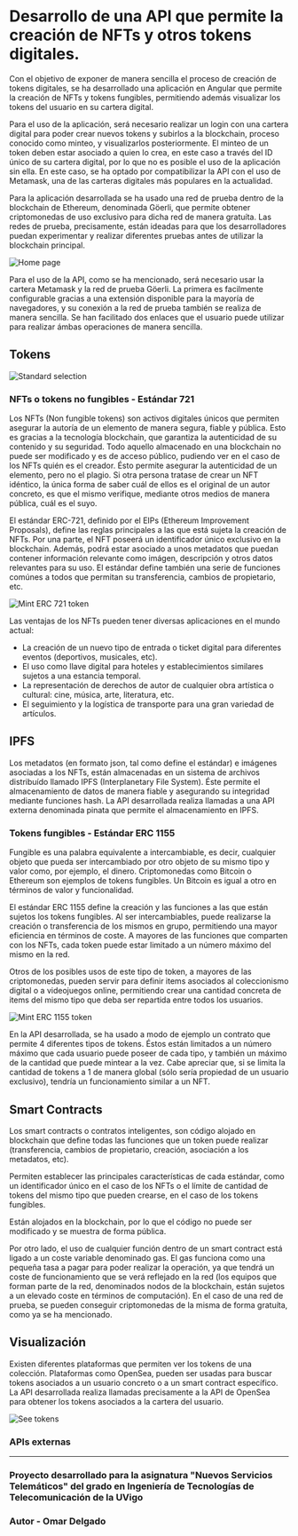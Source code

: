 # Desarrollo de una API que permite la creación de NFTs y otros tokens digitales.

Con el objetivo de exponer de manera sencilla el proceso de creación de tokens digitales, se ha desarrollado una aplicación en Angular que permite la creación de NFTs y tokens fungibles, permitiendo además visualizar los tokens del usuario en su cartera digital.

Para el uso de la aplicación, será necesario realizar un login con una cartera digital para poder crear nuevos tokens y subirlos a la blockchain, proceso conocido como minteo, y visualizarlos posteriormente. El minteo de un token deben estar asociado a quien lo crea, en este caso a través del ID único de su cartera digital, por lo que no es posible el uso de la aplicación sin ella. En este caso, se ha optado por compatibilizar la API con el uso de Metamask, una de las carteras digitales más populares en la actualidad.

Para la aplicación desarrollada se ha usado una red de prueba dentro de la blockchain de Ethereum, denominada Göerli, que permite obtener criptomonedas de uso exclusivo para dicha red de manera gratuíta. Las redes de prueba, precisamente, están ideadas para que los desarrolladores puedan experimentar y realizar diferentes pruebas antes de utilizar la blockchain principal.

![Home page](https://github.com/omardl/Minting-NFTs-API--NST-GETT-UVigo--/assets/105445540/7f151c9a-ffc4-4b53-b464-540b6f4343fe)

Para el uso de la API, como se ha mencionado, será necesario usar la cartera Metamask y la red de prueba Göerli. La primera es facilmente configurable gracias a una extensión disponible para la mayoría de navegadores, y su conexión a la red de prueba también se realiza de manera sencilla. Se han facilitado dos enlaces que el usuario puede utilizar para realizar ámbas operaciones de manera sencilla.


## Tokens

![Standard selection](https://github.com/omardl/Minting-NFTs-API--NST-GETT-UVigo--/assets/105445540/50c44992-d3f1-4d8c-9633-5da846f6c880)

### NFTs o tokens no fungibles -  Estándar 721

Los NFTs (Non fungible tokens) son activos digitales únicos que permiten asegurar la autoría de un elemento de manera segura, fiable y pública. Esto es gracias a la tecnología blockchain, que garantiza la autenticidad de su contenido y su seguridad. Todo aquello almacenado en una blockchain no puede ser modificado y es de acceso público, pudiendo ver en el caso de los NFTs quién es el creador. Ésto permite asegurar la autenticidad de un elemento, pero no el plagio. Si otra persona tratase de crear un NFT idéntico, la única forma de saber cuál de ellos es el original de un autor concreto, es que el mismo verifique, mediante otros medios de manera pública, cuál es el suyo.

El estándar ERC-721, definido por el EIPs (Ethereum Improvement Proposals), define las reglas principales a las que está sujeta la creación de NFTs. Por una parte, el NFT poseerá un identificador único exclusivo en la blockchain. Además, podrá estar asociado a unos metadatos que puedan contener información relevante como imágen, descripción y otros datos relevantes para su uso. El estándar define también una serie de funciones comúnes a todos que permitan su transferencia, cambios de propietario, etc.

![Mint ERC 721 token](https://github.com/omardl/Minting-NFTs-API--NST-GETT-UVigo--/assets/105445540/f7c5735b-1f7c-4c51-a62e-ad11faa66a87)

Las ventajas de los NFTs pueden tener diversas aplicaciones en el mundo actual:
- La creación de un nuevo tipo de entrada o ticket digital para diferentes eventos (deportivos, musicales, etc).
- El uso como llave digital para hoteles y establecimientos similares sujetos a una estancia temporal.
- La representación de derechos de autor de cualquier obra artística o cultural: cine, música, arte, literatura, etc.
- El seguimiento y la logística de transporte para una gran variedad de artículos.

## IPFS

Los metadatos (en formato json, tal como define el estándar) e imágenes asociadas a los NFTs, están almacenadas en un sistema de archivos distribuído llamado IPFS (Interplanetary File System). Éste permite el almacenamiento de datos de manera fiable y asegurando su integridad mediante funciones hash. La API desarrollada realiza llamadas a una API externa denominada pinata que permite el almacenamiento en IPFS.



### Tokens fungibles - Estándar ERC 1155

Fungible es una palabra equivalente a intercambiable, es decir, cualquier objeto que pueda ser intercambiado por otro objeto de su mismo tipo y valor como, por ejemplo, el dinero. Criptomonedas como Bitcoin o Ethereum son ejemplos de tokens fungibles. Un Bitcoin es igual a otro en términos de valor y funcionalidad.

El estándar ERC 1155 define la creación y las funciones a las que están sujetos los tokens fungibles. Al ser intercambiables, puede realizarse la creación o transferencia de los mismos en grupo, permitiendo una mayor eficiencia en términos de coste. A mayores de las funciones que comparten con los NFTs, cada token puede estar limitado a un número máximo del mismo en la red.

Otros de los posibles usos de este tipo de token, a mayores de las criptomonedas, pueden servir para definir items asociados al coleccionismo digital o a videojuegos online, permitiendo crear una cantidad concreta de items del mismo tipo que deba ser repartida entre todos los usuarios.

![Mint ERC 1155 token](https://github.com/omardl/Minting-NFTs-API--NST-GETT-UVigo--/assets/105445540/f621767d-612e-440b-bffa-ee19eb7c61bd)

En la API desarrollada, se ha usado a modo de ejemplo un contrato que permite 4 diferentes tipos de tokens. Éstos están limitados a un número máximo que cada usuario puede poseer de cada tipo, y también un máximo de la cantidad que puede mintear a la vez. Cabe apreciar que, si se limita la cantidad de tokens a 1 de manera global (sólo sería propiedad de un usuario exclusivo), tendría un funcionamiento similar a un NFT.

## Smart Contracts

Los smart contracts o contratos inteligentes, son código alojado en blockchain que define todas las funciones que un token puede realizar (transferencia, cambios de propietario, creación, asociación a los metadatos, etc).

Permiten establecer las principales características de cada estándar, como un identificador único en el caso de los NFTs o el límite de cantidad de tokens del mismo tipo que pueden crearse, en el caso de los tokens fungibles.

Están alojados en la blockchain, por lo que el código no puede ser modificado y se muestra de forma pública.

Por otro lado, el uso de cualquier función dentro de un smart contract está ligado a un coste variable denominado gas. El gas funciona como una pequeña tasa a pagar para poder realizar la operación, ya que tendrá un coste de funcionamiento que se verá reflejado en la red (los equipos que forman parte de la red, denominados nodos de la blockchain, están sujetos a un elevado coste en términos de computación). En el caso de una red de prueba, se pueden conseguir criptomonedas de la misma de forma gratuíta, como ya se ha mencionado. 

## Visualización

Existen diferentes plataformas que permiten ver los tokens de una colección. Plataformas como OpenSea, pueden ser usadas para buscar tokens asociados a un usuario concreto o a un smart contract específico. La API desarrollada realiza llamadas precisamente a la API de OpenSea para obtener los tokens asociados a la cartera del usuario. 

![See tokens](https://github.com/omardl/Minting-NFTs-API--NST-GETT-UVigo--/assets/105445540/fbdf6044-3cb6-45aa-b941-4318fd7b802f)

### APIs externas

------------

### Proyecto desarrollado para la asignatura "Nuevos Servicios Telemáticos" del grado en Ingeniería de Tecnologías de Telecomunicación de la UVigo

### Autor - Omar Delgado
